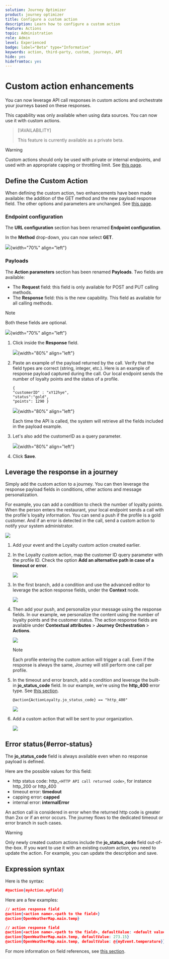 ```yaml
---
solution: Journey Optimizer
product: journey optimizer
title: Configure a custom action
description: Learn how to configure a custom action
feature: Actions
topic: Administration
role: Admin
level: Experienced
badge: label="Beta" type="Informative"
keywords: action, third-party, custom, journeys, API
hide: yes
hidefromtoc: yes
---
```

# Custom action enhancements 

You can now leverage API call responses in custom actions and orchestrate your journeys based on these responses.

This capability was only available when using data sources. You can now use it with custom actions. 

>[!AVAILABILITY]
>
>This feature is currently available as a private beta.

>[!WARNING]
>
>Custom actions should only be used with private or internal endpoints, and used with an appropriate capping or throttling limit. See [this page](../configuration/external-systems.md).

## Define the Custom Action

When defining the custom action, two enhancements have been made available: the addition of the GET method and the new payload response field. The other options and parameters are unchanged. See [this page](../action/about-custom-action-configuration.md).

### Endpoint configuration 

The **URL configuration** section has been renamed **Endpoint configuration**.

In the **Method** drop-down, you can now select **GET**.

![](assets/action-response1.png){width="70%" align="left"}

### Payloads 

The **Action parameters** section has been renamed **Payloads**. Two fields are available:

* The **Request** field: this field is only available for POST and PUT calling methods.
* The **Response** field: this is the new capability. This field as available for all calling methods.

>[!NOTE]
> 
>Both these fields are optional.

![](assets/action-response2.png){width="70%" align="left"}

1. Click inside the **Response** field. 

    ![](assets/action-response3.png){width="80%" align="left"}

1. Paste an example of the payload returned by the call. Verify that the field types are correct (string, integer, etc.). Here is an example of response payload captured during the call. Our local endpoint sends the number of loyalty points and the status of a profile. 

    ```
    {
    "customerID" : "xY12hye",    
    "status":"gold",
    "points": 1290 }
    ```

    ![](assets/action-response4.png){width="80%" align="left"}

    Each time the API is called, the system will retrieve all the fields included in the payload example.

1. Let's also add the customerID as a query parameter.

    ![](assets/action-response9.png){width="80%" align="left"}

1. Click **Save**.

## Leverage the response in a journey

Simply add the custom action to a journey. You can then leverage the response payload fields in conditions, other actions and message personalization.

For example, you can add a condition to check the number of loyalty points. When the person enters the restaurant, your local endpoint sends a call with the profile's loyalty information. You can send a push if the profile is a gold customer. And if an error is detected in the call, send a custom action to notify your system administrator.

![](assets/action-response5.png)

1. Add your event and the Loyalty custom action created earlier. 

1. In the Loyalty custom action, map the customer ID query parameter with the profile ID. Check the option **Add an alternative path in case of a timeout or error**.

    ![](assets/action-response10.png)

1. In the first branch, add a condition and use the advanced editor to leverage the action response fields, under the **Context** node.

    ![](assets/action-response6.png)

1. Then add your push, and personalize your message using the response fields. In our example, we personalize the content using the number of loyalty points and the customer status. The action response fields are available under **Contextual attributes** > **Journey Orchestration** > **Actions**.

    ![](assets/action-response8.png)

    >[!NOTE]
    >
    >Each profile entering the custom action will trigger a call. Even if the response is always the same, Journey will still perform one call per profile.

1. In the timeout and error branch, add a condition and leverage the built-in **jo_status_code** field. In our example, we're using the 
**http_400** error type. See [this section](#error-status).

    ```
    @action{ActionLoyalty.jo_status_code} == "http_400"
    ```

    ![](assets/action-response7.png)

1. Add a custom action that will be sent to your organization.

    ![](assets/action-response11.png)

## Error status{#error-status}

The **jo_status_code** field is always available even when no response payload is defined.

Here are the possible values for this field: 

* http status code: http_`<HTTP API call returned code>`, for instance http_200 or http_400
* timeout error: **timedout**
* capping error: **capped**
* internal error: **internalError**

An action call is considered in error when the returned http code is greater than 2xx or if an error occurs. The journey flows to the dedicated timeout or error branch in such cases.

>[!WARNING]
>
>Only newly created custom actions include the **jo_status_code** field out-of-the-box. If you want to use it with an existing custom action, you need to update the action. For example, you can update the description and save.

## Expression syntax

Here is the syntax:

```json
#@action{myAction.myField} 
```

Here are a few examples:

```json
// action response field
@action{<action name>.<path to the field>}
@action{OpenWeatherMap.main.temp}
```

```json
// action response field
@action{<action name>.<path to the field>, defaultValue: <default value expression>}
@action{OpenWeatherMap.main.temp, defaultValue: 273.15}
@action{OpenWeatherMap.main.temp, defaultValue: @{myEvent.temperature}} 
```

For more information on field references, see [this section](../building-journeys/expression/field-references.md).
